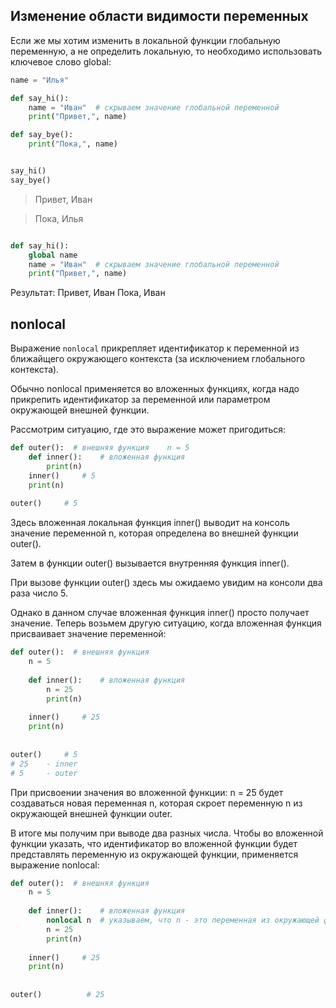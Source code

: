 

## Изменение области видимости переменных

Если же мы хотим изменить в локальной функции глобальную переменную, а не определить локальную, то необходимо использовать ключевое слово global:

```python
name = "Илья"

def say_hi():
    name = "Иван"  # скрываем значение глобальной переменной
    print("Привет,", name)

def say_bye():
    print("Пока,", name)


say_hi()
say_bye()
```

>Привет, Иван

>Пока, Илья

```python

def say_hi():
    global name
    name = "Иван"  # скрываем значение глобальной переменной
    print("Привет,", name)

```

Результат:
Привет, Иван
Пока, Иван


## nonlocal


Выражение `nonlocal` прикрепляет идентификатор к переменной из ближайщего окружающего контекста (за исключением глобального контекста). 

Обычно nonlocal применяется во вложенных функциях, когда надо прикрепить идентификатор за переменной или параметром окружающей внешней функции. 

Рассмотрим ситуацию, где это выражение может пригодиться:

```python
def outer():  # внешняя функция    n = 5 
    def inner():    # вложенная функция
        print(n) 
    inner()     # 5
    print(n)
  
outer()     # 5
```

Здесь вложенная локальная функция inner() выводит на консоль значение переменной n, которая определена во внешней функции outer(). 

Затем в функции outer() вызывается внутренняя функция inner().

При вызове функции outer() здесь мы ожидаемо увидим на консоли два раза число 5. 

Однако в данном случае вложенная функция inner() просто получает значение. Теперь возьмем другую ситуацию, когда вложенная функция присваивает значение переменной:

```python
def outer():  # внешняя функция
    n = 5
 
    def inner():    # вложенная функция
        n = 25
        print(n)
 
    inner()     # 25
    print(n)
 
 
outer()     # 5 
# 25    - inner
# 5     - outer
```

При присвоении значения во вложенной функции: n = 25 будет создаваться новая переменная n, которая скроет переменную n из окружающей внешней функции outer. 

В итоге мы получим при выводе два разных числа. Чтобы во вложенной функции указать, что идентификатор во вложенной функции будет представлять переменную из окружающей функции, применяется выражение nonlocal:

```python
def outer():  # внешняя функция
    n = 5
 
    def inner():    # вложенная функция
        nonlocal n  # указываем, что n - это переменная из окружающей функции
        n = 25
        print(n)
 
    inner()     # 25
    print(n)
 
 
outer()          # 25

```